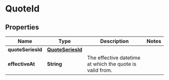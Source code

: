 

# QuoteId

## Properties

Name | Type | Description | Notes
------------ | ------------- | ------------- | -------------
**quoteSeriesId** | [**QuoteSeriesId**](QuoteSeriesId.md) |  | 
**effectiveAt** | **String** | The effective datetime at which the quote is valid from. | 



